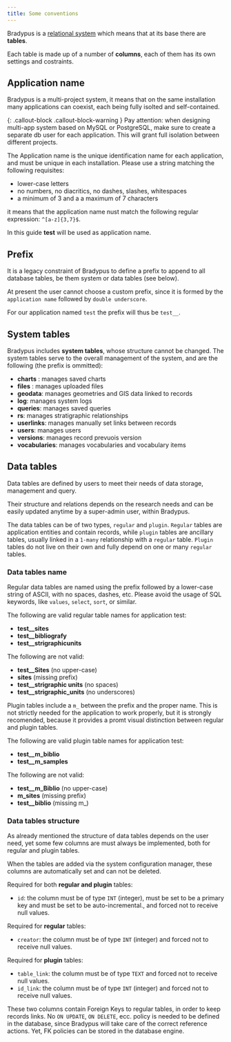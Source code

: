 ```yaml
---
title: Some conventions
---
```


Bradypus is a [relational system](https://en.wikipedia.org/wiki/Relational_database) 
which means that at its base there are **tables**.

Each table is made up of a number of **columns**, 
each of them has its own settings and costraints.

## Application name
Bradypus is a multi-project system, it means that on the same 
installation many applications can coexist, each being fully isolted and self-contained.

{: .callout-block .callout-block-warning }
Pay attention: when designing multi-app system based on MySQL or PostgreSQL, 
make sure to create a separate db user for each application. This will grant full
isolation between different projects.

The Application name is the unique identification name for each application,
and must be unique in each installation. Please use a string matching the following requisites:
- lower-case letters
- no numbers, no diacritics, no dashes, slashes, whitespaces
- a minimum of 3 and a a maximum of 7 characters

it means that the application name nust match the following regular expression:
`^[a-z]{3,7}$`.

In this guide **test** will be used as application name.

## Prefix

It is a legacy constraint of Bradypus to define a prefix to append
to all database tables, be them system or data tables (see below).

At present the user cannot choose a custom prefix, since it is formed
by the `application name` followed by `double underscore`.

For our application named `test` the prefix will thus be `test__`.

## System tables

Bradypus includes **system tables**, whose structure cannot be 
changed. The system tables serve to the overall management of the system,
and are the following (the prefix is ommitted):
- **charts** : manages saved charts
- **files** : manages uploaded files
- **geodata**: manages geometries and GIS data linked to records
- **log**: manages system logs
- **queries**: manages saved queries
- **rs**: manages stratigraphic relationships
- **userlinks**: manages manually set links between records
- **users**: manages users
- **versions**: manages record prevuois version
- **vocabularies**: manages vocabularies and vocabulary items

## Data tables
Data tables are defined by users to meet their needs of data storage, management and query. 

Their structure and relations depends on the research needs and can be easily
updated anytime by a super-admin user, within Bradypus.

The data tables can be of two types, `regular` and `plugin`. 
`Regular` tables are application entities and contain records, while `plugin` tables
are ancillary tables, usually linked in a `1-many` relationship with a `regular` table.
`Plugin` tables do not live on their own and fully depend on one or many `regular` tables.

### Data tables name
Regular data tables are named using the prefix followed by a lower-case string 
of ASCII, with no spaces, dashes, etc. Please avoid the usage of SQL keywords,
like `values`, `select`, `sort`, or similar.

The following are valid regular table names for application test:
- **test__sites**
- **test__bibliografy**
- **test__strigraphicunits**

The following are not valid:
- **test__Sites** (no upper-case)
- **sites** (missing prefix)
- **test__strigraphic units** (no spaces)
- **test__strigraphic_units** (no underscores)

Plugin tables include a `m_` between the prefix and the proper name.
This is not strictly needed for the application to work properly, 
but it is strongly recomended, because it provides a promt visual
distinction between regular and plugin tables.

The following are valid plugin table names for application test:
- **test__m_biblio**
- **test__m_samples**

The following are not valid:
- **test__m_Biblio** (no upper-case)
- **m_sites** (missing prefix)
- **test__biblio** (missing m_)

### Data tables structure
As already mentioned the structure of data tables depends on the user need,
yet some few columns are must always be implemented, both for regular and plugin tables.

When the tables are added via the system configuration manager, these columns are automatically set
and can not be deleted.

Required for both **regular and plugin** tables:
- `id`: the column must be of type `INT` (integer), must be set to be a 
primary key and must be set to be auto-incremental., and forced not to receive null values.

Required for **regular** tables:
- `creator`: the column must be of type `INT` (integer) and forced not to receive null values.

Required for **plugin** tables:
- `table_link`: the column must be of type `TEXT` and forced not to receive null values.
- `id_link`: the column must be of type `INT` (integer) and forced not to receive null values.

These two columns contain Foreign Keys to regular tables, in order to keep records links.
No `ON UPDATE`, `ON DELETE`, ecc. policy is needed to be defined in the database, since Bradypus will
take care of the correct reference actions. Yet, FK policies can be stored in the database engine.
